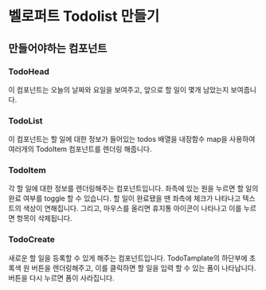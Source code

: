 # 벨로퍼트 Todolist 만들기

## 만들어야하는 컴포넌트

### TodoHead

이 컴포넌트는 오늘의 날짜와 요일을 보여주고, 앞으로 할 일이 몇개 남았는지 보여줍니다.

### TodoList

이 컴포넌트는 할 일에 대한 정보가 들어있는 todos 배열을 내장함수 map을 사용하여 여러개의 TodoItem 컴포넌트를 렌더링 해줍니다.

### TodoItem

각 할 일에 대한 정보를 렌더링해주는 컴포넌트입니다. 좌측에 있는 원을 누르면 할 일의 완료 여부를 toggle 할 수 있습니다. 할 일이 완료됐을 땐 좌측에 체크가 나타나고 텍스트의 색상이 연해집니다. 그리고, 마우스를 올리면 휴지통 아이콘이 나타나고 이를 누르면 항목이 삭제됩니다.

### TodoCreate

새로운 할 일을 등록할 수 있게 해주는 컴포넌트입니다. TodoTamplate의 하단부에 초록색 원 버튼을 렌더링해주고, 이를 클릭하면 할 일을 입력 할 수 있는 폼이 나타납니다. 버튼을 다시 누르면 폼이 사라집니다.
